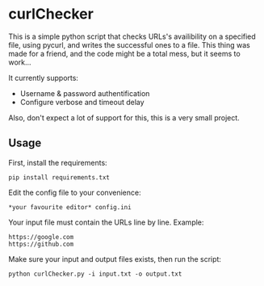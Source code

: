 # curlChecker

This is a simple python script that checks URLs's availibility on a specified file, using pycurl, and writes the successful ones to a file. This thing was made for a friend, and the code might be a total mess, but it seems to work...

It currently supports:

 - Username & password authentification
 - Configure verbose and timeout delay

Also, don't expect a lot of support for this, this is a very small project.

 ## Usage
First, install the requirements:
```` 
pip install requirements.txt
````
Edit the config file to your convenience:
````
*your favourite editor* config.ini
````
Your input file must contain the URLs line by line. Example:
````
https://google.com
https://github.com
````
Make sure your input and output files exists, then run the script:
````
python curlChecker.py -i input.txt -o output.txt
````